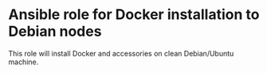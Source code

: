 # Ansible role for Docker installation to Debian nodes

This role will install Docker and accessories on clean Debian/Ubuntu machine.
